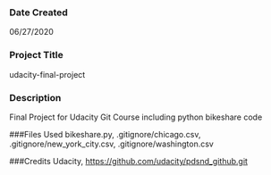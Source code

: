 ### Date Created
06/27/2020

### Project Title
udacity-final-project

### Description
Final Project for Udacity Git Course including python bikeshare code

###Files Used
bikeshare.py, .gitignore/chicago.csv, .gitignore/new_york_city.csv, .gitignore/washington.csv

###Credits
Udacity, https://github.com/udacity/pdsnd_github.git 
